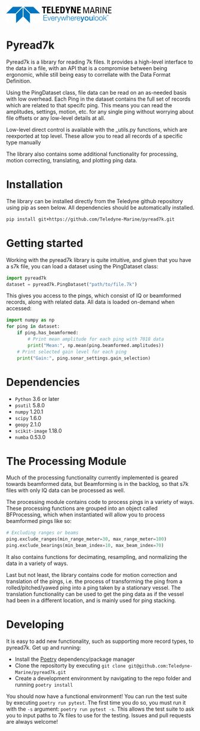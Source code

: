 [![Teledyne Logo](images/TeledyneLogo.png)](teledynemarine.com)


# Pyread7k
Pyread7k is a library for reading 7k files. It provides a high-level interface to the data in a file, with an API that is a compromise between being ergonomic, while still being easy to correllate with the Data Format Definition.

Using the PingDataset class, file data can be read on an as-needed basis with low overhead. Each Ping in the dataset contains the full set of records which are related to that specifc ping. This means you can read the amplitudes, settings, motion, etc. for any single ping without worrying about file offsets or any low-level details at all.

Low-level direct control is available with the _utils.py functions, which are reexported at top level. These allow you to read all records of a specific type manually

The library also contains some additional functionality for processing, motion correcting, translating, and plotting ping data.


# Installation
The library can be installed directly from the Teledyne github repository using pip as seen below. All dependencies should be automatically installed.
```bash
pip install git+https://github.com/Teledyne-Marine/pyread7k.git
```


# Getting started
Working with the pyread7k library is quite intuitive, and given that you have a s7k file, you can load a dataset using the PingDataset class:
```python
import pyread7k
dataset = pyread7k.PingDataset("path/to/file.7k")
```
This gives you access to the pings, which consist of IQ or beamformed records, along with related data. All data is loaded on-demand when accessed:
```python
import numpy as np
for ping in dataset:
    if ping.has_beamformed:
        # Print mean amplitude for each ping with 7018 data
        print("Mean:", np.mean(ping.beamformed.amplitudes)) 
    # Print selected gain level for each ping
    print("Gain:", ping.sonar_settings.gain_selection)
```


# Dependencies

* `Python` 3.6 or later
* `psutil` 5.8.0
* `numpy` 1.20.1
* `scipy` 1.6.0
* `geopy` 2.1.0
* `scikit-image` 1.18.0
* `numba` 0.53.0


# The Processing Module
Much of the processing functionality currently implemented is geared towards
beamformed data, but Beamforming is in the backlog, so that s7k files with only IQ data can be processed as well.

The processing module contains code to process pings in a variety of ways. These processing functions are grouped into an object called BFProcessing, which when instantiated will allow you to process beamformed pings like so:

```python
# Excluding ranges or beams
ping.exclude_ranges(min_range_meter=30, max_range_meter=100)
ping.exclude_bearings(min_beam_index=10, max_beam_index=70)
```

It also contains functions for decimating, resampling, and normalizing the data in a variety of ways.

Last but not least, the library contains code for motion correction and translation of the pings, i.e. the process of transforming the ping from a rolled/pitched/yawed ping into a ping taken by a stationary vessel. The translation functionality can be used to get the ping data as if the vessel had been in a different location, and is mainly used for ping stacking.


# Developing
It is easy to add new functionality, such as supporting more record types, to pyread7k. Get up and running:
- Install the [Poetry](https://python-poetry.org/docs/) dependency/package manager
- Clone the repositorty by executing `git clone git@github.com:Teledyne-Marine/pyread7k.git`
- Create a development environment by navigating to the repo folder and running `poetry install`

You should now have a functional environment! You can run the test suite by executing `poetry run pytest`. The first time you do so, you must run it with the `-s` argument: `poetry run pytest -s`. This allows the test suite to ask you to input paths to 7k files to use for the testing.
Issues and pull requests are always welcome!